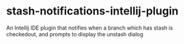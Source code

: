 # stash-notifications-intellij-plugin
An Intellij IDE plugin that notifies when a branch which has stash is checkedout, and prompts to display the unstash dialog 
